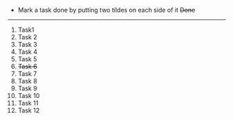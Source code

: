 * Mark a task done by putting two tildes on each side of it ~~Done~~
___
1. Task1
2. Task 2
3. Task 3
4. Task 4
5. Task 5
6. ~~Task 6~~
7. Task 7
8. Task 8
9. Task 9
10. Task 10
11. Task 11
12. Task 12
